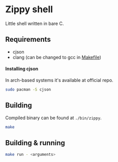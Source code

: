 # Zippy shell

Little shell written in bare C.

## Requirements

- cjson
- clang (can be changed to gcc in [Makefile](./Makefile))

#### Installing cjson

In arch-based systems it's available at
official repo.

```sh
sudo pacman -S cjson
```

## Building

Compiled binary can be found at `./bin/zippy`.

```sh
make
```

## Building & running

```sh
make run - <arguments>
```
